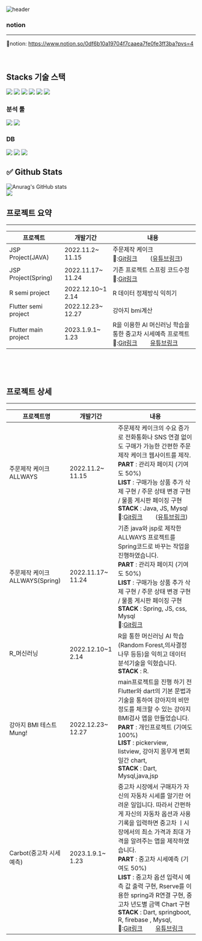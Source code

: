 ![header](https://capsule-render.vercel.app/api?type=soft&color=auto&height=300&section=header&text=WELLCOME%20&fontSize=90)    

### notion
-------------
📓notion: https://www.notion.so/0df6b10a19704f7caaea7fe0fe3ff3ba?pvs=4 <br><br><br>

Stacks 기술 스택
-------------

<img src="https://img.shields.io/badge/Flutter-02569B?style=for-the-badge&logo=Flutter&logoColor=black">   <img src="https://img.shields.io/badge/Spring-6DB33F?style=for-the-badge&logo=Spring&logoColor=black">   <img src="https://img.shields.io/badge/Python-3776AB?style=for-the-badge&logo=Python&logoColor=black">   <img src="https://img.shields.io/badge/Swift-F05138?style=for-the-badge&logo=Swift&logoColor=black">   <img src="https://img.shields.io/badge/Dart-0175C2?style=for-the-badge&logo=Dart&logoColor=black">   <img src="https://img.shields.io/badge/Flutter-02569B?style=for-the-badge&logo=Flutter&logoColor=black">

### 분석 툴    
<img src="https://img.shields.io/badge/R-276DC3?style=for-the-badge&logo=R&logoColor=black">   <img src="https://img.shields.io/badge/Python-3776AB?style=for-the-badge&logo=Python&logoColor=black">


### DB   
<img src="https://img.shields.io/badge/MySQL-4479A1?style=for-the-badge&logo=MySQL&logoColor=black">   <img src="https://img.shields.io/badge/SQLite-003B57?style=for-the-badge&logo=SQLite&logoColor=black">   <img src="https://img.shields.io/badge/Firebase-FFCA28?style=for-the-badge&logo=Firebase&logoColor=black">




✅ Github Stats    
-------------
![Anurag's GitHub stats](https://github-readme-stats.vercel.app/api?username=vxornjs11&show_icons=true&theme=radical) <br>
<img src="https://github-readme-stats.vercel.app/api/top-langs/?username=vxornjs11&layout=compact"><br>

## 프로젝트 요약
-----------
  |프로젝트|개발기간|내용|
  |------|---|---|
  |JSP Project(JAVA)|2022.11.2~ <br>   11.15| 주문제작 케이크 <br>🔖:[Git링크](https://github.com/vxornjs11/MVC_Allways) <img src="https://user-images.githubusercontent.com/113036608/213998064-91428e50-80ec-4e94-b89c-dd6f9217d162.png" width="30" height="15" />([유튜브링크](https://www.youtube.com/watch?v=ZphHRdIfOyE))|
  |JSP Project(Spring)|2022.11.17~  <br>  11.24|기존 프로젝트 스프링 코드수정 <br>🔖:[Git링크](https://github.com/vxornjs11/spring_portfolio1/tree/main)|
  |R semi project|2022.12.10~1  <br>  2.14|R 데이터 정제방식 익히기|
  |Flutter semi project|2022.12.23~  <br>  12.27|강아지 bmi계산|
  |Flutter main project|2023.1.9.1~  <br>  1.23|R을 이용한 AI 머신러닝 학습을 통한 중고차 시세예측 프로젝트 <br> 🔖:[Git링크](https://github.com/vxornjs11/R-Spring-Flutter/tree/parktekwon) <img src="https://user-images.githubusercontent.com/113036608/213998064-91428e50-80ec-4e94-b89c-dd6f9217d162.png" width="30" height="15" />[유튜브링크](https://www.youtube.com/watch?v=fujMvps_eR8&t=166s)|
  
  
<br><br><br>
  
 ## 프로젝트 상세
-----------
 |프로젝트명|개발기간|내용|
  |------|---|---|
  |주문제작 케이크 ALLWAYS|2022.11.2~ <br>   11.15| 주문제작 케이크의 수요 증가로 전화통화나 SNS 연결 없이도 구매가 가능한 간편한 주문제작 케이크 웹사이트를 제작. <br>**PART** : 관리자 페이지 (기여도 50%)<br>**LIST** : 구매가능 상품 추가 삭제 구현 / 주문 상태 변경 구현 / 물품 게시판 페이징 구현<br>**STACK** : Java, JS, Mysql  <br>🔖:[Git링크](https://github.com/vxornjs11/MVC_Allways) <img src="https://user-images.githubusercontent.com/113036608/213998064-91428e50-80ec-4e94-b89c-dd6f9217d162.png" width="30" height="15" />([유튜브링크](https://www.youtube.com/watch?v=ZphHRdIfOyE))||
  |주문제작 케이크 ALLWAYS(Spring)|2022.11.17~  <br>  11.24| 기존 java와 jsp로 제작한 ALLWAYS 프로젝트를 Spring코드로 바꾸는 작업을 진행하였습니다. <br>**PART** : 관리자 페이지 (기여도 50%)<br>**LIST** : 구매가능 상품 추가 삭제 구현 / 주문 상태 변경 구현 / 물품 게시판 페이징 구현<br>**STACK** : Spring, JS, css, Mysql  <br>🔖:[Git링크](https://github.com/vxornjs11/spring_portfolio1/tree/main)|
  |R_머신러닝|2022.12.10~1  <br>  2.14| R을 통한 머신러닝 AI 학습(Random Forest,의사결정 나무 등등)을 익히고 데이터 분석기술을 익혔습니다. **STACK** : R. |
  |강아지 BMI 테스트 Mung!|2022.12.23~  <br>  12.27| main프로젝트을 진행 하기 전 Flutter와 dart의 기본 문법과 기술을 통하여 강아지의 비만 정도를 체크할 수 있는 강아지 BMI검사 앱을 만들었습니다. <br>**PART** : 개인프로젝트 (기여도 100%)<br>**LIST** : pickerview, listview, 강아지 몸무게 변회 일간 chart, <br>**STACK** : Dart, Mysql,java,jsp|
  |Carbot(중고차 시세예측)|2023.1.9.1~  <br>  1.23| 중고차 시장에서 구매자가 자신의 자동차 시세를 알기란 어려운 일입니다. 따라서 간편하게 자신의 자동차 옵션과 사용 기록을 입력하면 중고차 ㅣ시장에서의 최소 가격과 최대 가격을 알려주는 앱을 제작하였습니다. <br> **PART** : 중고차 시세예측 (기여도 50%)<br>**LIST** : 중고차 옵션 입력시 예측 값 출력 구현, Rserve를 이용한 spring과 R연결 구현, 중고차 년도별 금액 Chart 구현 <br>**STACK** : Dart, springboot, R, firebase , Mysql, <br>🔖:[Git링크](https://github.com/vxornjs11/R-Spring-Flutter/tree/parktekwon) <img src="https://user-images.githubusercontent.com/113036608/213998064-91428e50-80ec-4e94-b89c-dd6f9217d162.png" width="30" height="15" />[유튜브링크](https://www.youtube.com/watch?v=fujMvps_eR8&t=166s)|
